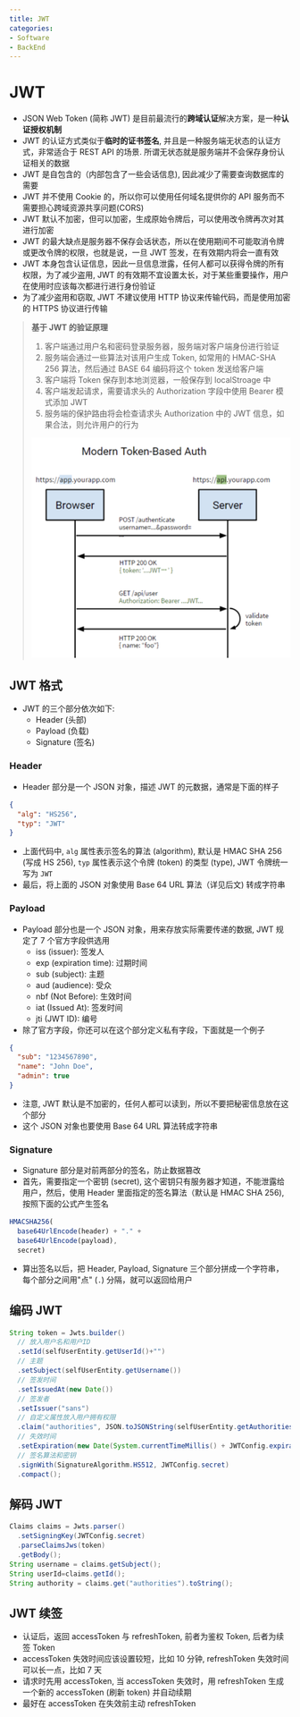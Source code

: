 ```yaml
---
title: JWT
categories:
- Software
- BackEnd
---
```

# JWT

- JSON Web Token (简称 JWT) 是目前最流行的**跨域认证**解决方案，是一种**认证授权机制**
- JWT 的认证方式类似于**临时的证书签名**, 并且是一种服务端无状态的认证方式，非常适合于 REST API 的场景. 所谓无状态就是服务端并不会保存身份认证相关的数据
- JWT 是自包含的（内部包含了一些会话信息), 因此减少了需要查询数据库的需要
-  JWT 并不使用 Cookie 的，所以你可以使用任何域名提供你的 API 服务而不需要担心跨域资源共享问题(CORS)
-  JWT 默认不加密，但可以加密，生成原始令牌后，可以使用改令牌再次对其进行加密
-  JWT 的最大缺点是服务器不保存会话状态，所以在使用期间不可能取消令牌或更改令牌的权限，也就是说，一旦 JWT 签发，在有效期内将会一直有效
-  JWT 本身包含认证信息，因此一旦信息泄露，任何人都可以获得令牌的所有权限，为了减少盗用, JWT 的有效期不宜设置太长，对于某些重要操作，用户在使用时应该每次都进行进行身份验证
-  为了减少盗用和窃取, JWT 不建议使用 HTTP 协议来传输代码，而是使用加密的 HTTPS 协议进行传输

> **基于 JWT 的验证原理**
>
> 1. 客户端通过用户名和密码登录服务器，服务端对客户端身份进行验证
> 2. 服务端会通过一些算法对该用户生成 Token, 如常用的 HMAC-SHA 256 算法，然后通过 BASE 64 编码将这个 token 发送给客户端
> 3. 客户端将 Token 保存到本地浏览器，一般保存到 localStroage 中
> 4. 客户端发起请求，需要请求头的 Authorization 字段中使用 Bearer 模式添加 JWT
> 5. 服务端的保护路由将会检查请求头 Authorization 中的 JWT 信息，如果合法，则允许用户的行为
>
> <img src="https://raw.githubusercontent.com/LuShan123888/Files/main/Pictures/2021-03-05-1010726-20191103045557729-778248059.png" alt="img" style="zoom:50%;" />　　

## JWT 格式

- JWT 的三个部分依次如下:
  - Header (头部)
  - Payload (负载)
  - Signature (签名)

### Header

- Header 部分是一个 JSON 对象，描述 JWT 的元数据，通常是下面的样子

```json
{
  "alg": "HS256",
  "typ": "JWT"
}
```

- 上面代码中, `alg` 属性表示签名的算法 (algorithm), 默认是 HMAC SHA 256 (写成 HS 256), `typ` 属性表示这个令牌 (token) 的类型 (type), JWT 令牌统一写为 `JWT`
- 最后，将上面的 JSON 对象使用 Base 64 URL 算法（详见后文) 转成字符串

### Payload

- Payload 部分也是一个 JSON 对象，用来存放实际需要传递的数据, JWT 规定了 7 个官方字段供选用
  - iss (issuer): 签发人
  - exp (expiration time): 过期时间
  - sub (subject): 主题
  - aud (audience): 受众
  - nbf (Not Before): 生效时间
  - iat (Issued At): 签发时间
  - jti (JWT ID): 编号
- 除了官方字段，你还可以在这个部分定义私有字段，下面就是一个例子

```json
{
  "sub": "1234567890",
  "name": "John Doe",
  "admin": true
}
```

- 注意, JWT 默认是不加密的，任何人都可以读到，所以不要把秘密信息放在这个部分
- 这个 JSON 对象也要使用 Base 64 URL 算法转成字符串

### Signature

- Signature 部分是对前两部分的签名，防止数据篡改
- 首先，需要指定一个密钥 (secret), 这个密钥只有服务器才知道，不能泄露给用户，然后，使用 Header 里面指定的签名算法（默认是 HMAC SHA 256), 按照下面的公式产生签名

```javascript
HMACSHA256(
  base64UrlEncode(header) + "." +
  base64UrlEncode(payload),
  secret)
```

- 算出签名以后，把 Header, Payload, Signature 三个部分拼成一个字符串，每个部分之间用"点" (`.`) 分隔，就可以返回给用户

## 编码 JWT

```java
String token = Jwts.builder()
  // 放入用户名和用户ID
  .setId(selfUserEntity.getUserId()+"")
  // 主题
  .setSubject(selfUserEntity.getUsername())
  // 签发时间
  .setIssuedAt(new Date())
  // 签发者
  .setIssuer("sans")
  // 自定义属性放入用户拥有权限
  .claim("authorities", JSON.toJSONString(selfUserEntity.getAuthorities()))
  // 失效时间
  .setExpiration(new Date(System.currentTimeMillis() + JWTConfig.expiration))
  // 签名算法和密钥
  .signWith(SignatureAlgorithm.HS512, JWTConfig.secret)
  .compact();
```

## 解码 JWT

```java
Claims claims = Jwts.parser()
  .setSigningKey(JWTConfig.secret)
  .parseClaimsJws(token)
  .getBody();
String username = claims.getSubject();
String userId=claims.getId();
String authority = claims.get("authorities").toString();
```

## JWT 续签

- 认证后，返回 accessToken 与 refreshToken, 前者为鉴权 Token, 后者为续签 Token
- accessToken 失效时间应该设置较短，比如 10 分钟, refreshToken 失效时间可以长一点，比如 7 天
- 请求时先用 accessToken, 当 accessToken 失效时，用 refreshToken 生成一个新的 accessToken (刷新 token) 并自动续期
- 最好在 accessToken 在失效前主动 refreshToken
